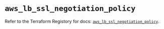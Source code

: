 # `aws_lb_ssl_negotiation_policy`

Refer to the Terraform Registory for docs: [`aws_lb_ssl_negotiation_policy`](https://registry.terraform.io/providers/hashicorp/aws/5.13.1/docs/resources/lb_ssl_negotiation_policy).
